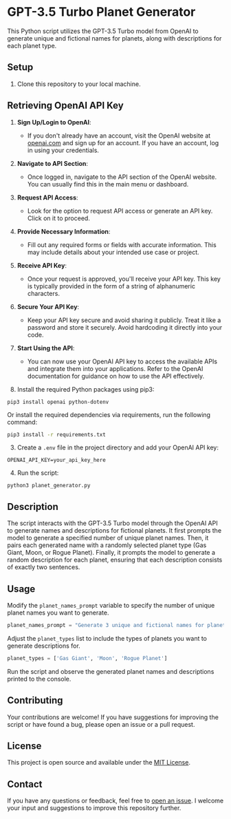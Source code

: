# GPT-3.5 Turbo Planet Generator

This Python script utilizes the GPT-3.5 Turbo model from OpenAI to generate unique and fictional names for planets, along with descriptions for each planet type.

## Setup

1. Clone this repository to your local machine.

## Retrieving OpenAI API Key


1. **Sign Up/Login to OpenAI**:
   - If you don't already have an account, visit the OpenAI website at [openai.com](https://openai.com) and sign up for an account. If you have an account, log in using your credentials.

2. **Navigate to API Section**:
   - Once logged in, navigate to the API section of the OpenAI website. You can usually find this in the main menu or dashboard.

3. **Request API Access**:
   - Look for the option to request API access or generate an API key. Click on it to proceed.

4. **Provide Necessary Information**:
   - Fill out any required forms or fields with accurate information. This may include details about your intended use case or project.

5. **Receive API Key**:
   - Once your request is approved, you'll receive your API key. This key is typically provided in the form of a string of alphanumeric characters.

6. **Secure Your API Key**:
   - Keep your API key secure and avoid sharing it publicly. Treat it like a password and store it securely. Avoid hardcoding it directly into your code.

7. **Start Using the API**:
   - You can now use your OpenAI API key to access the available APIs and integrate them into your applications. Refer to the OpenAI documentation for guidance on how to use the API effectively.


2. Install the required Python packages using pip3:

```
pip3 install openai python-dotenv
```
  Or install the required dependencies via requirements, run the following command:

```bash
pip3 install -r requirements.txt
```

3. Create a `.env` file in the project directory and add your OpenAI API key:

```
OPENAI_API_KEY=your_api_key_here
```

4. Run the script:

```
python3 planet_generator.py
```

## Description

The script interacts with the GPT-3.5 Turbo model through the OpenAI API to generate names and descriptions for fictional planets. It first prompts the model to generate a specified number of unique planet names. Then, it pairs each generated name with a randomly selected planet type (Gas Giant, Moon, or Rogue Planet). Finally, it prompts the model to generate a random description for each planet, ensuring that each description consists of exactly two sentences.

## Usage

Modify the `planet_names_prompt` variable to specify the number of unique planet names you want to generate.

```python
planet_names_prompt = "Generate 3 unique and fictional names for planets."
```

Adjust the `planet_types` list to include the types of planets you want to generate descriptions for.

```python
planet_types = ['Gas Giant', 'Moon', 'Rogue Planet']
```

Run the script and observe the generated planet names and descriptions printed to the console.


## Contributing

Your contributions are welcome! If you have suggestions for improving the script or have found a bug, please open an issue or a pull request.

## License

This project is open source and available under the [MIT License](LICENSE).

## Contact

If you have any questions or feedback, feel free to [open an issue](https://github.com/b8234/Azure-AI-Projects/issues/new). I welcome your input and suggestions to improve this repository further.
